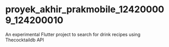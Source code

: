 # proyek_akhir_prakmobile_124200009_124200010
An experimental Flutter project to search for drink recipes using Thecocktaildb API
